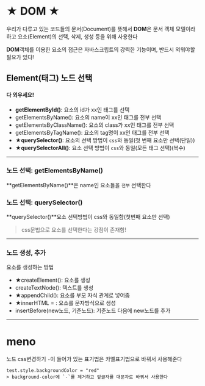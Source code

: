 # ★ DOM ★

우리가 다루고 있는 코드들의 문서(Document)를 뜻해서
**DOM**은 문서 객체 모델이라 하고 요소(Element)의 선택, 삭제, 생성 등을 위해 사용한다

**DOM**객체를 이용한 요소의 접근은 자바스크립트의 강력한 기능이며, 반드시 외워야할 필요가 있다!

## Element(태그) 노드 선택

#### 다 외우세요!

- **getElementById()**: 요소의 id가 xx인 태그를 선택
- getElementsByName(): 요소의 name이 xx인 태그를 전부 선택
- getElementsByClassName(): 요소의 class가 xx인 태그를 전부 선택
- getElementsByTagName(): 요소의 tag명이 xx인 태그를 전부 선택
- **★querySelector()**: 요소의 선택 방법이 `css`와 동일(첫 번째 요소만 선택(단일))
- **★querySelectorAll()**: 요소 선택 방법이 `css`와 동일(모든 태그 선택)(복수)

---

### 노드 선택: getElementsByName()

**getElementsByName()**은 name인 요소들을 `전부` 선택한다

### 노드 선택: querySelector()

**querySelector()**요소 선택방법이 css와 동일함(첫번째 요소만 선택)

> css문법으로 요소를 선택한다는 강점이 존재함!

---

### 노드 생성, 추가

요소를 생성하는 방법

- ★createElement(): 요소를 생성
- createTextNode(): 텍스트를 생성
- ★appendChild(): 요소를 부모 자식 관계로 넣어줌
- ★innerHTML = : 요소를 문자방식으로 생성
- insertBefore(new노드, 기준노드): 기준노드 다음에 new노드를 추가

---

# meno

노드 css변경하기
`-`이 들어가 있는 표기법은 카멜표기법으로 바꿔서 사용해준다

```
test.style.backgroundColor = "red"
> background-color에 `-`를 제거하고 앞글자를 대문자로 바꿔서 사용한다
```
